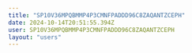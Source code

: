 ```yaml
---
title: "SP10V36MPQBMMP4P3CMNFPADDD96C8ZAQANTZCEPH"
date: 2024-10-14T20:51:55.394Z
user: SP10V36MPQBMMP4P3CMNFPADDD96C8ZAQANTZCEPH
layout: "users"
---
```

    